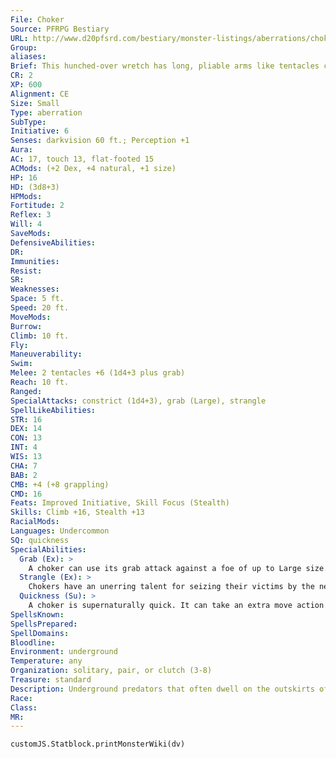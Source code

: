 ```yaml
---
File: Choker
Source: PFRPG Bestiary
URL: http://www.d20pfsrd.com/bestiary/monster-listings/aberrations/choker
Group: 
aliases: 
Brief: This hunched-over wretch has long, pliable arms like tentacles capped with five wide, spiny claws.
CR: 2
XP: 600
Alignment: CE
Size: Small
Type: aberration
SubType: 
Initiative: 6
Senses: darkvision 60 ft.; Perception +1
Aura: 
AC: 17, touch 13, flat-footed 15
ACMods: (+2 Dex, +4 natural, +1 size)
HP: 16
HD: (3d8+3)
HPMods: 
Fortitude: 2
Reflex: 3
Will: 4
SaveMods: 
DefensiveAbilities: 
DR: 
Immunities: 
Resist: 
SR: 
Weaknesses: 
Space: 5 ft.
Speed: 20 ft.
MoveMods: 
Burrow: 
Climb: 10 ft.
Fly: 
Maneuverability: 
Swim: 
Melee: 2 tentacles +6 (1d4+3 plus grab)
Reach: 10 ft.
Ranged: 
SpecialAttacks: constrict (1d4+3), grab (Large), strangle
SpellLikeAbilities: 
STR: 16
DEX: 14
CON: 13
INT: 4
WIS: 13
CHA: 7
BAB: 2
CMB: +4 (+8 grappling)
CMD: 16
Feats: Improved Initiative, Skill Focus (Stealth)
Skills: Climb +16, Stealth +13
RacialMods: 
Languages: Undercommon
SQ: quickness
SpecialAbilities:
  Grab (Ex): >
    A choker can use its grab attack against a foe of up to Large size.
  Strangle (Ex): >
    Chokers have an unerring talent for seizing their victims by the neck. A creature that is grappled by a choker cannot speak or cast spells with verbal components.
  Quickness (Su): >
    A choker is supernaturally quick. It can take an extra move action during its turn each round.
SpellsKnown: 
SpellsPrepared: 
SpellDomains: 
Bloodline: 
Environment: underground
Temperature: any
Organization: solitary, pair, or clutch (3-8)
Treasure: standard
Description: Underground predators that often dwell on the outskirts of subterranean ruins or in the deep shadows of nameless cavern outposts, chokers lurk in the darkness and lash out with their long, rubbery arms to grasp prey as it passes by. They seldom attack multiple enemies at once, stalking their quarry until they can isolate a weaker victim from its pack. Chokers walk with a disturbing, almost comical gait due to their extremely limber legs. Weighing only 35 pounds and standing no taller than a half ling, chokers have no problem skittering across walls and ceilings, often lodging themselves into shadowy corners, tunnel intersections, walls, or staircases. A choker will attempt to grasp creatures of almost any size, but prefers lone prey of its size or smaller. Chokers appear to have little culture of their own, gathering only brief ly to mate before their wanderlust and hunger spurs them again to a solitary existence. Their just-better-than-animalistic intelligence grants them a fascination with the trappings of society even if they do not truly understand it. Accordingly, the grubby lair of a choker (often situated in a diff icult-toreach nook or cranny) usually contains valuable objects such as rings, brooches, cloak clasps, and loose coins gathered from devoured victims. This fascination occasionally compels a choker to abandon its subterranean home for a closer study of the sunlit world's many civilizations. These chokers feel most at home in the darkened narrow alleyways of human cities, squeezing themselves into sewers, forgotten alcoves, barrels, and similar cramped, overlooked spaces. Chokers prefer to keep hidden during the light of day, emerging from their hidey-holes under cover of darkness to hunt for food and cruel pleasure. Favorite tactics include using their long arms to scoop prey off the street from the safety of a nearby rooftop, attacking sleeping families by squeezing through an open chimney, or tapping on a window to bring their curious food within grasping distance.
Race: 
Class: 
MR: 
---
```

```dataviewjs
customJS.Statblock.printMonsterWiki(dv)
```
